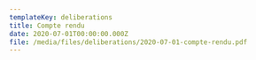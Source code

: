 ```yaml
---
templateKey: deliberations
title: Compte rendu
date: 2020-07-01T00:00:00.000Z
file: /media/files/deliberations/2020-07-01-compte-rendu.pdf
---
```

